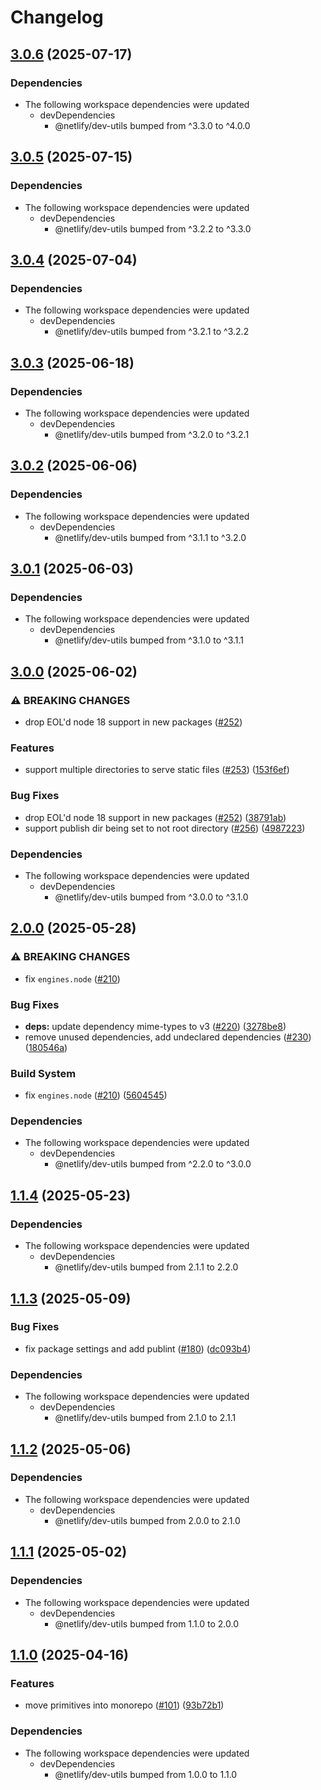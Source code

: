 # Changelog

## [3.0.6](https://github.com/netlify/primitives/compare/static-v3.0.5...static-v3.0.6) (2025-07-17)


### Dependencies

* The following workspace dependencies were updated
  * devDependencies
    * @netlify/dev-utils bumped from ^3.3.0 to ^4.0.0

## [3.0.5](https://github.com/netlify/primitives/compare/static-v3.0.4...static-v3.0.5) (2025-07-15)


### Dependencies

* The following workspace dependencies were updated
  * devDependencies
    * @netlify/dev-utils bumped from ^3.2.2 to ^3.3.0

## [3.0.4](https://github.com/netlify/primitives/compare/static-v3.0.3...static-v3.0.4) (2025-07-04)


### Dependencies

* The following workspace dependencies were updated
  * devDependencies
    * @netlify/dev-utils bumped from ^3.2.1 to ^3.2.2

## [3.0.3](https://github.com/netlify/primitives/compare/static-v3.0.2...static-v3.0.3) (2025-06-18)


### Dependencies

* The following workspace dependencies were updated
  * devDependencies
    * @netlify/dev-utils bumped from ^3.2.0 to ^3.2.1

## [3.0.2](https://github.com/netlify/primitives/compare/static-v3.0.1...static-v3.0.2) (2025-06-06)


### Dependencies

* The following workspace dependencies were updated
  * devDependencies
    * @netlify/dev-utils bumped from ^3.1.1 to ^3.2.0

## [3.0.1](https://github.com/netlify/primitives/compare/static-v3.0.0...static-v3.0.1) (2025-06-03)


### Dependencies

* The following workspace dependencies were updated
  * devDependencies
    * @netlify/dev-utils bumped from ^3.1.0 to ^3.1.1

## [3.0.0](https://github.com/netlify/primitives/compare/static-v2.0.0...static-v3.0.0) (2025-06-02)


### ⚠ BREAKING CHANGES

* drop EOL'd node 18 support in new packages ([#252](https://github.com/netlify/primitives/issues/252))

### Features

* support multiple directories to serve static files ([#253](https://github.com/netlify/primitives/issues/253)) ([153f6ef](https://github.com/netlify/primitives/commit/153f6efda2e681d98753ebd7a1cb487ffc55560b))


### Bug Fixes

* drop EOL'd node 18 support in new packages ([#252](https://github.com/netlify/primitives/issues/252)) ([38791ab](https://github.com/netlify/primitives/commit/38791ab91dcbf1f05093ba123eaccdf960a2d6e7))
* support publish dir being set to not root directory ([#256](https://github.com/netlify/primitives/issues/256)) ([4987223](https://github.com/netlify/primitives/commit/4987223d8850d4a724eb6f9bdbc855edbe463e50))


### Dependencies

* The following workspace dependencies were updated
  * devDependencies
    * @netlify/dev-utils bumped from ^3.0.0 to ^3.1.0

## [2.0.0](https://github.com/netlify/primitives/compare/static-v1.1.4...static-v2.0.0) (2025-05-28)


### ⚠ BREAKING CHANGES

* fix `engines.node` ([#210](https://github.com/netlify/primitives/issues/210))

### Bug Fixes

* **deps:** update dependency mime-types to v3 ([#220](https://github.com/netlify/primitives/issues/220)) ([3278be8](https://github.com/netlify/primitives/commit/3278be806e465c3baa4ee75a977350e1ede1111b))
* remove unused dependencies, add undeclared dependencies ([#230](https://github.com/netlify/primitives/issues/230)) ([180546a](https://github.com/netlify/primitives/commit/180546aa03b569000ed52cafb07014e9a4c76a1a))


### Build System

* fix `engines.node` ([#210](https://github.com/netlify/primitives/issues/210)) ([5604545](https://github.com/netlify/primitives/commit/56045450d0f6c24988a8956c1946209bda4502bc))


### Dependencies

* The following workspace dependencies were updated
  * devDependencies
    * @netlify/dev-utils bumped from ^2.2.0 to ^3.0.0

## [1.1.4](https://github.com/netlify/primitives/compare/static-v1.1.3...static-v1.1.4) (2025-05-23)


### Dependencies

* The following workspace dependencies were updated
  * devDependencies
    * @netlify/dev-utils bumped from 2.1.1 to 2.2.0

## [1.1.3](https://github.com/netlify/primitives/compare/static-v1.1.2...static-v1.1.3) (2025-05-09)


### Bug Fixes

* fix package settings and add publint ([#180](https://github.com/netlify/primitives/issues/180)) ([dc093b4](https://github.com/netlify/primitives/commit/dc093b4bece80c79b73981602033e60497f87aa4))


### Dependencies

* The following workspace dependencies were updated
  * devDependencies
    * @netlify/dev-utils bumped from 2.1.0 to 2.1.1

## [1.1.2](https://github.com/netlify/primitives/compare/static-v1.1.1...static-v1.1.2) (2025-05-06)


### Dependencies

* The following workspace dependencies were updated
  * devDependencies
    * @netlify/dev-utils bumped from 2.0.0 to 2.1.0

## [1.1.1](https://github.com/netlify/primitives/compare/static-v1.1.0...static-v1.1.1) (2025-05-02)


### Dependencies

* The following workspace dependencies were updated
  * devDependencies
    * @netlify/dev-utils bumped from 1.1.0 to 2.0.0

## [1.1.0](https://github.com/netlify/primitives/compare/static-v1.0.0...static-v1.1.0) (2025-04-16)


### Features

* move primitives into monorepo ([#101](https://github.com/netlify/primitives/issues/101)) ([93b72b1](https://github.com/netlify/primitives/commit/93b72b1364022e45cbd87814dc6aa235f1e1c83e))


### Dependencies

* The following workspace dependencies were updated
  * devDependencies
    * @netlify/dev-utils bumped from 1.0.0 to 1.1.0
